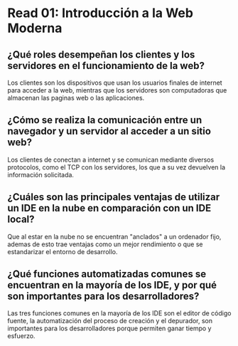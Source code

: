 # Read 01: Introducción a la Web Moderna

## ¿Qué roles desempeñan los clientes y los servidores en el funcionamiento de la web?
Los clientes son los dispositivos que usan los usuarios finales de internet para acceder a la web, mientras que los servidores
son computadoras que almacenan las paginas web o las aplicaciones. 

## ¿Cómo se realiza la comunicación entre un navegador y un servidor al acceder a un sitio web?
Los clientes de conectan a internet y se comunican mediante diversos protocolos, como el TCP con los servidores, los que a su vez devuelven la información solicitada. 

## ¿Cuáles son las principales ventajas de utilizar un IDE en la nube en comparación con un IDE local?
Que al estar en la nube no se encuentran "anclados" a un ordenador fijo, ademas de esto trae ventajas como un mejor rendimiento o que se estandarizar el entorno de desarrollo. 

## ¿Qué funciones automatizadas comunes se encuentran en la mayoría de los IDE, y por qué son importantes para los desarrolladores?
Las tres funciones comunes en la mayoría de los IDE son el editor de código fuente, la automatización del proceso de creación y el depurador, son importantes para los desarrolladores porque permiten ganar tiempo y esfuerzo. 
